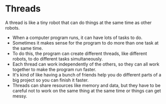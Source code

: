 # Threads

A thread is like a tiny robot that can do things at the same time as other robots.

* When a computer program runs, it can have lots of tasks to do.
* Sometimes it makes sense for the program to do more than one task at the same time.
* To do this, the program can create different threads, like different robots, to do different tasks simultaneously.
* Each thread can work independently of the others, so they can all work together to make the program run faster.
* It's kind of like having a bunch of friends help you do different parts of a big project so you can finish it faster.
* Threads can share resources like memory and data, but they have to be careful not to work on the same thing at the same time or things can get messy.
